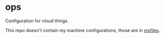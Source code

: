 ops
===

Configuration for cloud things.

This repo doesn't contain my machine configurations, those are in [nixfiles][].

[nixfiles]: https://github.com/barrucadu/nixfiles
